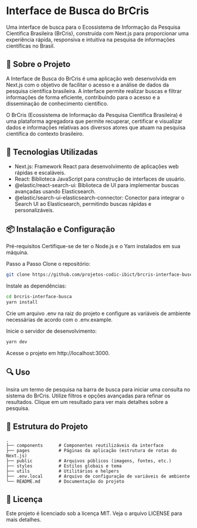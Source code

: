 # Interface de Busca do BrCris

Uma interface de busca para o Ecossistema de Informação da Pesquisa Científica Brasileira (BrCris), construída com Next.js para proporcionar uma experiência rápida, responsiva e intuitiva na pesquisa de informações científicas no Brasil.

## 📝 Sobre o Projeto

A Interface de Busca do BrCris é uma aplicação web desenvolvida em Next.js com o objetivo de facilitar o acesso e a análise de dados da pesquisa científica brasileira. A interface permite realizar buscas e filtrar informações de forma eficiente, contribuindo para o acesso e a disseminação de conhecimento científico.

O BrCris (Ecossistema de Informação da Pesquisa Científica Brasileira) é uma plataforma agregadora que permite recuperar, certificar e visualizar dados e informações relativas aos diversos atores que atuam na pesquisa científica do contexto brasileiro.

## 🚀 Tecnologias Utilizadas

- Next.js: Framework React para desenvolvimento de aplicações web rápidas e escaláveis.
- React: Biblioteca JavaScript para construção de interfaces de usuário.
- @elastic/react-search-ui: Biblioteca de UI para implementar buscas avançadas usando Elasticsearch.
- @elastic/search-ui-elasticsearch-connector: Conector para integrar o Search UI ao Elasticsearch, permitindo buscas rápidas e personalizáveis.

## 📦 Instalação e Configuração

Pré-requisitos
Certifique-se de ter o Node.js e o Yarn instalados em sua máquina.

Passo a Passo
Clone o repositório:

```bash
git clone https://github.com/projetos-codic-ibict/brcris-interface-busca.git
```

Instale as dependências:

```bash
cd brcris-interface-busca
yarn install
```

Crie um arquivo .env na raiz do projeto e configure as variáveis de ambiente necessárias de acordo com o .env.example.

Inicie o servidor de desenvolvimento:

```bash
yarn dev
```

Acesse o projeto em http://localhost:3000.

## 🔍 Uso

Insira um termo de pesquisa na barra de busca para iniciar uma consulta no sistema do BrCris.
Utilize filtros e opções avançadas para refinar os resultados.
Clique em um resultado para ver mais detalhes sobre a pesquisa.

## 📁 Estrutura do Projeto

```plaintext
.
├── components      # Componentes reutilizáveis da interface
├── pages           # Páginas da aplicação (estrutura de rotas do Next.js)
├── public          # Arquivos públicos (imagens, fontes, etc.)
├── styles          # Estilos globais e tema
├── utils           # Utilitários e helpers
├── .env.local      # Arquivo de configuração de variáveis de ambiente
└── README.md       # Documentação do projeto
```

## 📄 Licença

Este projeto é licenciado sob a licença MIT. Veja o arquivo LICENSE para mais detalhes.
